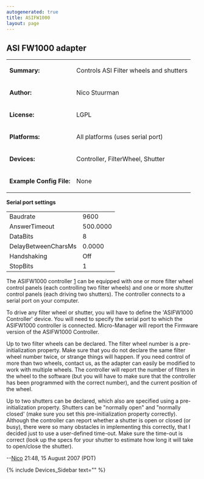 ```yaml
---
autogenerated: true
title: ASIFW1000
layout: page
---
```


## ASI FW1000 adapter

<table>

<tr>

<td markdown="1">

**Summary:**

</td>

<td markdown="1">

Controls ASI Filter wheels and shutters

</td>

</tr>

<tr>

<td markdown="1">

**Author:**

</td>

<td markdown="1">

Nico Stuurman

</td>

</tr>

<tr>

<td markdown="1">

**License:**

</td>

<td markdown="1">

LGPL

</td>

</tr>

<tr>

<td markdown="1">

**Platforms:**

</td>

<td markdown="1">

All platforms (uses serial port)

</td>

</tr>

<tr>

<td markdown="1">

**Devices:**

</td>

<td markdown="1">

Controller, FilterWheel, Shutter

</td>

</tr>

<tr>

<td markdown="1">

**Example Config File:**

</td>

<td markdown="1">

None

</td>

</tr>

</table>

**Serial port settings**

|                     |          |
| ------------------- | -------- |
| Baudrate            | 9600     |
| AnswerTimeout       | 500.0000 |
| DataBits            | 8        |
| DelayBetweenCharsMs | 0.0000   |
| Handshaking         | Off      |
| StopBits            | 1        |

The ASIFW1000 controller
[1](http://www.asiimaging.com/products/illumination-control/fw-1000-high-speed-filter-wheel/)
can be equipped with one or more filter wheel control panels (each
controlling two filter wheels) and one or more shutter control panels
(each driving two shutters). The controller connects to a serial port on
your computer.

To drive any filter wheel or shutter, you will have to define the
'ASIFW1000 Controller' device. You will need to specify the serial port
to which the ASIFW1000 controller is connected. Micro-Manager will
report the Firmware version of the ASIFW1000 Controller.

Up to two filter wheels can be declared. The filter wheel number is a
pre-initialization property. Make sure that you do not declare the same
filter wheel number twice, or strange things will happen. If you need
control of more than two wheels, contact us, as the adapter can easily
be modified to work with multiple wheels. The controller will report the
number of filters in the wheel to the software (but you will have to
make sure that the controller has been programmed with the correct
number), and the current position of the wheel.

Up to two shutters can be declared, which also are specified using a
pre-initialization property. Shutters can be "normally open" and
"normally closed' (make sure you set this pre-initialization property
correctly). Although the controller can report whether a shutter is open
or closed (or busy), there were so many obstacles in implementing this
correctly, that I decided just to use a user-defined time-out. Make sure
the time-out is correct (look up the specs for your shutter to estimate
how long it will take to open/close the shutter).

\--[Nico](User:Nico "wikilink") 21:48, 15 August 2007 (PDT)

{% include Devices_Sidebar text="" %}

